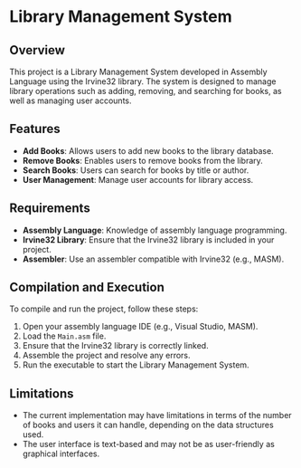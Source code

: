 # Library Management System

## Overview
This project is a Library Management System developed in Assembly Language using the Irvine32 library. The system is designed to manage library operations such as adding, removing, and searching for books, as well as managing user accounts.

## Features
- **Add Books**: Allows users to add new books to the library database.
- **Remove Books**: Enables users to remove books from the library.
- **Search Books**: Users can search for books by title or author.
- **User  Management**: Manage user accounts for library access.

## Requirements
- **Assembly Language**: Knowledge of assembly language programming.
- **Irvine32 Library**: Ensure that the Irvine32 library is included in your project.
- **Assembler**: Use an assembler compatible with Irvine32 (e.g., MASM).

## Compilation and Execution
To compile and run the project, follow these steps:
1. Open your assembly language IDE (e.g., Visual Studio, MASM).
2. Load the `Main.asm` file.
3. Ensure that the Irvine32 library is correctly linked.
4. Assemble the project and resolve any errors.
5. Run the executable to start the Library Management System.

## Limitations
- The current implementation may have limitations in terms of the number of books and users it can handle, depending on the data structures used.
- The user interface is text-based and may not be as user-friendly as graphical interfaces.
